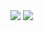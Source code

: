 <img src="https://capsule-render.vercel.app/api?type=rounded&color=0:23403D,100:F2F2F2&height=150&section=header&text=Welcome%20&fontSize=50&fontColor=000000" />
<img src="https://capsule-render.vercel.app/api?type=venom&color=BA8FBF&height=300&section=header&text=hyewon's%20gitHub&fontSize=90" />

